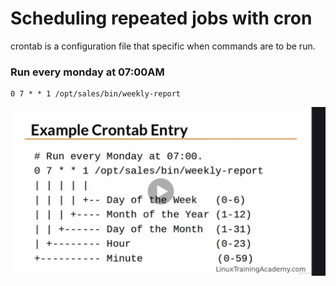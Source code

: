 # Scheduling repeated jobs with cron

crontab is a configuration file that specific when commands are to be run.

### Run every monday at 07:00AM

	0 7 * * 1 /opt/sales/bin/weekly-report

![crontab](pictures/crontab.png)
